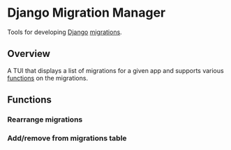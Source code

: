 # Django Migration Manager

Tools for developing [Django] [migrations].

## Overview

A TUI that displays a list of migrations for a given app and supports various
[functions](#functions) on the migrations.

## Functions

### Rearrange migrations

### Add/remove from migrations table


[Django]: https://www.djangoproject.com/
[migrations]: https://docs.djangoproject.com/en/2.0/topics/migrations/
